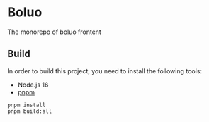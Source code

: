 # Boluo

The monorepo of boluo frontent

## Build

In order to build this project, you need to install the following tools:

- Node.js 16
- [pnpm](https://pnpm.io/)

```
pnpm install
pnpm build:all
```
